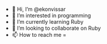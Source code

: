 - 👋 Hi, I’m @ekonvissar
- 👀 I’m interested in programming
- 🌱 I’m currently learning Ruby
- 💞️ I’m looking to collaborate on Ruby
- 📫 How to reach me =

<!---
ekonvissar/ekonvissar is a ✨ special ✨ repository because its `README.md` (this file) appears on your GitHub profile.
You can click the Preview link to take a look at your changes.
--->
